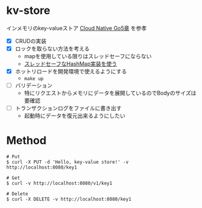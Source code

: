 # kv-store
インメモリのkey-valueストア
[Cloud Native Go5章](https://github.com/cloud-native-go/examples/tree/main/ch05) を参孝
- [x] CRUDの実装
- [x] ロックを取らない方法を考える
  - mapを使用している限りはスレッドセーフにならない
  - [スレッドセーフなHashMap実装を使う](https://github.com/cornelk/hashmap)
- [x] ホットリロードを開発環境で使えるようにする
  - `make up`
- [ ] バリデーション
    - 特にリクエストからメモリにデータを展開しているのでBodyのサイズは要確認
- [ ] トランザクションログをファイルに書き出す
  - 起動時にデータを復元出来るようにしたい

# Method
```shell
# Put
$ curl -X PUT -d 'Hello, key-value store!' -v http://localhost:8080/key1

# Get
$ curl -v http://localhost:8080/v1/key1

# Delete
$ curl -X DELETE -v http://localhost:8080/key1
```
